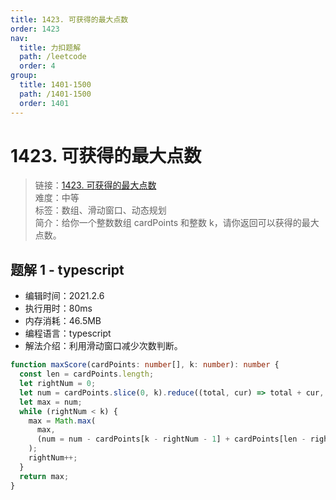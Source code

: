 ```yaml
---
title: 1423. 可获得的最大点数
order: 1423
nav:
  title: 力扣题解
  path: /leetcode
  order: 4
group:
  title: 1401-1500
  path: /1401-1500
  order: 1401
---
```


# 1423. 可获得的最大点数

> 链接：[1423. 可获得的最大点数](https://leetcode-cn.com/problems/maximum-points-you-can-obtain-from-cards/)  
> 难度：中等  
> 标签：数组、滑动窗口、动态规划  
> 简介：给你一个整数数组 cardPoints 和整数 k，请你返回可以获得的最大点数。

## 题解 1 - typescript

- 编辑时间：2021.2.6
- 执行用时：80ms
- 内存消耗：46.5MB
- 编程语言：typescript
- 解法介绍：利用滑动窗口减少次数判断。

```typescript
function maxScore(cardPoints: number[], k: number): number {
  const len = cardPoints.length;
  let rightNum = 0;
  let num = cardPoints.slice(0, k).reduce((total, cur) => total + cur, 0);
  let max = num;
  while (rightNum < k) {
    max = Math.max(
      max,
      (num = num - cardPoints[k - rightNum - 1] + cardPoints[len - rightNum - 1])
    );
    rightNum++;
  }
  return max;
}
```
